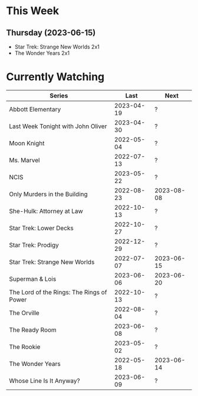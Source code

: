 # This Week

## Thursday (2023-06-15)
- Star Trek: Strange New Worlds 2x1
- The Wonder Years 2x1

# Currently Watching

| Series | Last | Next |
| --- | --- | --- |
| Abbott Elementary | 2023-04-19 | ? |
| Last Week Tonight with John Oliver | 2023-04-30 | ? |
| Moon Knight | 2022-05-04 | ? |
| Ms. Marvel | 2022-07-13 | ? |
| NCIS | 2023-05-22 | ? |
| Only Murders in the Building | 2022-08-23 | 2023-08-08 |
| She-Hulk: Attorney at Law | 2022-10-13 | ? |
| Star Trek: Lower Decks | 2022-10-27 | ? |
| Star Trek: Prodigy | 2022-12-29 | ? |
| Star Trek: Strange New Worlds | 2022-07-07 | 2023-06-15 |
| Superman & Lois | 2023-06-06 | 2023-06-20 |
| The Lord of the Rings: The Rings of Power | 2022-10-13 | ? |
| The Orville | 2022-08-04 | ? |
| The Ready Room | 2023-06-08 | ? |
| The Rookie | 2023-05-02 | ? |
| The Wonder Years | 2022-05-18 | 2023-06-14 |
| Whose Line Is It Anyway? | 2023-06-09 | ? |

